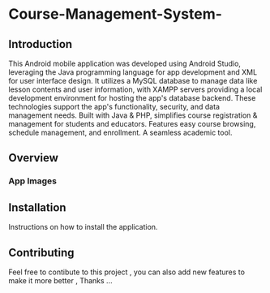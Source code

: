 # Course-Management-System-
## Introduction
This Android mobile application was developed using Android Studio, leveraging the Java programming language for app development and XML for user interface design. It utilizes a MySQL database to manage data like lesson contents and user information, with XAMPP servers providing a local development environment for hosting the app's database backend. These technologies support the app's functionality, security, and data management needs.
Built with Java &amp; PHP, simplifies course registration &amp; management for students and educators. Features easy course browsing, schedule management, and enrollment. A seamless academic tool.
## Overview

### App Images

## Installation

Instructions on how to install the application.

## Contributing

Feel free to contibute to this project , you can also add new features to make it more better , Thanks ...
